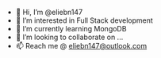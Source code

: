 - 👋 Hi, I’m @eliebn147
- 👀 I’m interested in Full Stack development
- 🌱 I’m currently learning MongoDB
- 💞️ I’m looking to collaborate on ...
- 📫 Reach me @ eliebn147@outlook.com 

<!---
eliebn147/eliebn147 is a ✨ special ✨ repository because its `README.md` (this file) appears on your GitHub profile.
You can click the Preview link to take a look at your changes.
--->

